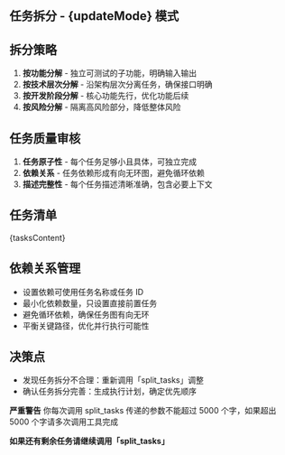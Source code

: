## 任务拆分 - {updateMode} 模式

## 拆分策略

1. **按功能分解** - 独立可测试的子功能，明确输入输出
2. **按技术层次分解** - 沿架构层次分离任务，确保接口明确
3. **按开发阶段分解** - 核心功能先行，优化功能后续
4. **按风险分解** - 隔离高风险部分，降低整体风险

## 任务质量审核

1. **任务原子性** - 每个任务足够小且具体，可独立完成
2. **依赖关系** - 任务依赖形成有向无环图，避免循环依赖
3. **描述完整性** - 每个任务描述清晰准确，包含必要上下文

## 任务清单

{tasksContent}

## 依赖关系管理

- 设置依赖可使用任务名称或任务 ID
- 最小化依赖数量，只设置直接前置任务
- 避免循环依赖，确保任务图有向无环
- 平衡关键路径，优化并行执行可能性

## 决策点

- 发现任务拆分不合理：重新调用「split_tasks」调整
- 确认任务拆分完善：生成执行计划，确定优先顺序

**严重警告** 你每次调用 split_tasks 传递的参数不能超过 5000 个字，如果超出 5000 个字请多次调用工具完成

**如果还有剩余任务请继续调用「split_tasks」**
